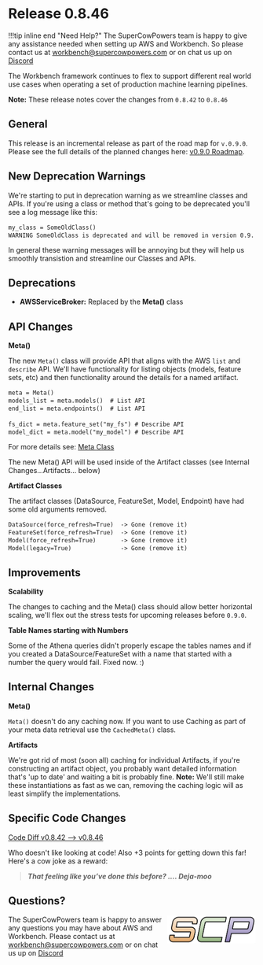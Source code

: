 # Release 0.8.46

!!!tip inline end "Need Help?"
    The SuperCowPowers team is happy to give any assistance needed when setting up AWS and Workbench. So please contact us at [workbench@supercowpowers.com](mailto:workbench@supercowpowers.com) or on chat us up on [Discord](https://discord.gg/WHAJuz8sw8) 

The Workbench framework continues to flex to support different real world use cases when operating a set of production machine learning pipelines.

**Note:** These release notes cover the changes from `0.8.42` to `0.8.46`


## General
This release is an incremental release as part of the road map for `v.0.9.0`. Please see the full details of the planned changes here: [v0.9.0 Roadmap](../../road_maps/0_9_0.md). 

## New Deprecation Warnings
We're starting to put in deprecation warning as we streamline classes and APIs. If you're using a class or method that's going to be deprecated you'll see a log message like this:

```
my_class = SomeOldClass()
WARNING SomeOldClass is deprecated and will be removed in version 0.9.
```

In general these warning messages will be annoying but they will help us smoothly transistion and streamline our Classes and APIs.

## Deprecations
- **AWSServiceBroker:** Replaced by the **Meta()** class

## API Changes
**Meta()**

The new `Meta()` class will provide API that aligns with the AWS `list` and `describe` API. We'll have functionality for listing objects (models, feature sets, etc) and then functionality around the details for a named artifact.

```
meta = Meta()
models_list = meta.models()  # List API
end_list = meta.endpoints()  # List API

fs_dict = meta.feature_set("my_fs") # Describe API
model_dict = meta.model("my_model") # Describe API
```

For more details see: [Meta Class](../../api_classes/meta.md)

The new Meta() API will be used inside of the Artifact classes (see Internal Changes...Artifacts... below)

**Artifact Classes**

The artifact classes (DataSource, FeatureSet, Model, Endpoint) have had some old arguments removed.

```
DataSource(force_refresh=True)  -> Gone (remove it)
FeatureSet(force_refresh=True)  -> Gone (remove it)
Model(force_refresh=True)       -> Gone (remove it)
Model(legacy=True)              -> Gone (remove it)
```

## Improvements
**Scalability**

The changes to caching and the Meta() class should allow better horizontal scaling, we'll flex out the stress tests for upcoming releases before `0.9.0`.

**Table Names starting with Numbers**

Some of the Athena queries didn't properly escape the tables names and if you created a DataSource/FeatureSet with a name that started with a number the query would fail. Fixed now. :)

## Internal Changes
**Meta()**

`Meta()` doesn't do any caching now. If you want to use Caching as part of your meta data retrieval use the `CachedMeta()` class.

**Artifacts**

We're got rid of most (soon all) caching for individual Artifacts, if you're constructing an artifact object, you probably want detailed information that's 'up to date' and waiting a bit is probably fine. **Note:** We'll still make these instantiations as fast as we can, removing the caching logic will as least simplify the implementations.

## Specific Code Changes
 
<a href="https://github.com/supercowpowers/workbench/compare/v0.8.42...v0.8.46" target="_blank">Code Diff v0.8.42 --> v0.8.46</a> 

Who doesn't like looking at code! Also +3 points for getting down this far! Here's a cow joke as a reward:

> ***That feeling like you’ve done this before?
      .... Deja-moo***

## Questions?
<img align="right" src="../../../images/scp.png" width="180">

The SuperCowPowers team is happy to answer any questions you may have about AWS and Workbench. Please contact us at [workbench@supercowpowers.com](mailto:workbench@supercowpowers.com) or on chat us up on [Discord](https://discord.gg/WHAJuz8sw8) 


